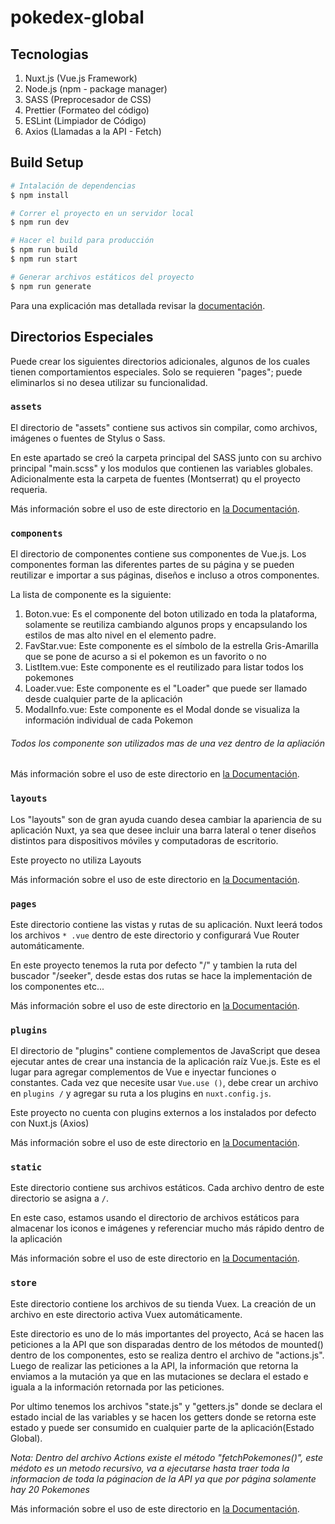 # pokedex-global

## Tecnologias
1. Nuxt.js (Vue.js Framework)
2. Node.js (npm - package manager)
3. SASS (Preprocesador de CSS)
4. Prettier (Formateo del código)
5. ESLint (Limpiador de Código)
6. Axios (Llamadas a la API - Fetch)

## Build Setup

```bash
# Intalación de dependencias
$ npm install

# Correr el proyecto en un servidor local
$ npm run dev

# Hacer el build para producción
$ npm run build
$ npm run start

# Generar archivos estáticos del proyecto
$ npm run generate
```

Para una explicación mas detallada revisar la [documentación](https://nuxtjs.org).

## Directorios Especiales

Puede crear los siguientes directorios adicionales, algunos de los cuales tienen comportamientos especiales. Solo se requieren "pages"; puede eliminarlos si no desea utilizar su funcionalidad.

### `assets`

El directorio de "assets" contiene sus activos sin compilar, como archivos, imágenes o fuentes de Stylus o Sass.

En este apartado se creó la carpeta principal del SASS junto con su archivo principal "main.scss" y los modulos que contienen las  variables globales. Adicionalmente esta la carpeta de fuentes (Montserrat) qu el proyecto requeria.

Más información sobre el uso de este directorio en [la Documentación](https://nuxtjs.org/docs/2.x/directory-structure/assets).

### `components`

El directorio de componentes contiene sus componentes de Vue.js. Los componentes forman las diferentes partes de su página y se pueden reutilizar e importar a sus páginas, diseños e incluso a otros componentes.

La lista de componente es la siguiente:
1. Boton.vue: Es el componente del boton utilizado en toda la plataforma, solamente se reutiliza cambiando algunos props y encapsulando los estilos de mas alto nivel en el elemento padre.
2. FavStar.vue: Este componente es el símbolo de la estrella Gris-Amarilla que se pone de acurso a si el pokemon es un favorito o no
3. ListItem.vue: Este componente es el reutilizado para listar todos los pokemones
4. Loader.vue: Este componente es el "Loader" que puede ser llamado desde cualquier parte de la aplicación 
5. ModalInfo.vue: Este componente es el Modal donde se visualiza la información individual de cada Pokemon

###### Todos los componente son utilizados mas de una vez dentro de la apliación

Más información sobre el uso de este directorio en [la Documentación](https://nuxtjs.org/docs/2.x/directory-structure/components).

### `layouts`

Los "layouts" son de gran ayuda cuando desea cambiar la apariencia de su aplicación Nuxt, ya sea que desee incluir una barra lateral o tener diseños distintos para dispositivos móviles y computadoras de escritorio.

Este proyecto no utiliza Layouts

Más información sobre el uso de este directorio en [la Documentación](https://nuxtjs.org/docs/2.x/directory-structure/layouts).


### `pages`

Este directorio contiene las vistas y rutas de su aplicación. Nuxt leerá todos los archivos `* .vue` dentro de este directorio y configurará Vue Router automáticamente.

En este proyecto tenemos la ruta por defecto "/" y tambien la ruta del buscador "/seeker", desde estas dos rutas se hace la implementación de los componentes etc...

Más información sobre el uso de este directorio en [la Documentación](https://nuxtjs.org/docs/2.x/get-started/routing).

### `plugins`

El directorio de "plugins" contiene complementos de JavaScript que desea ejecutar antes de crear una instancia de la aplicación raíz Vue.js. Este es el lugar para agregar complementos de Vue e inyectar funciones o constantes. Cada vez que necesite usar `Vue.use ()`, debe crear un archivo en `plugins /` y agregar su ruta a los plugins en `nuxt.config.js`.

Este proyecto no cuenta con plugins externos a los instalados por defecto con Nuxt.js (Axios)

Más información sobre el uso de este directorio en [la Documentación](https://nuxtjs.org/docs/2.x/directory-structure/plugins).

### `static`

Este directorio contiene sus archivos estáticos. Cada archivo dentro de este directorio se asigna a `/`.

En este caso, estamos usando el directorio de archivos estáticos para almacenar los iconos e imágenes y referenciar mucho más rápido dentro de la aplicación

Más información sobre el uso de este directorio en [la Documentación](https://nuxtjs.org/docs/2.x/directory-structure/static).

### `store`

Este directorio contiene los archivos de su tienda Vuex. La creación de un archivo en este directorio activa Vuex automáticamente.

Este directorio es uno de lo más importantes del proyecto, Acá se hacen las peticiones a la API que son disparadas dentro de los métodos de mounted() dentro de los componentes, esto se realiza dentro el archivo de "actions.js". Luego de realizar las peticiones a la API, la información que retorna la enviamos a la mutación ya que en las mutaciones se declara el estado e iguala a la información retornada por las peticiones. 

Por ultimo tenemos los archivos "state.js" y "getters.js" donde se declara el estado incial de las variables y se hacen los getters donde se retorna este estado y puede ser consumido en cualquier parte de la aplicación(Estado Global).

*Nota: Dentro del archivo Actions existe el método "fetchPokemones()", este médoto es un metodo recursivo, va a ejecutarse hasta traer toda la informacion de toda la páginacion de la API ya que por página solamente hay 20 Pokemones*

Más información sobre el uso de este directorio en [la Documentación](https://nuxtjs.org/docs/2.x/directory-structure/store).
